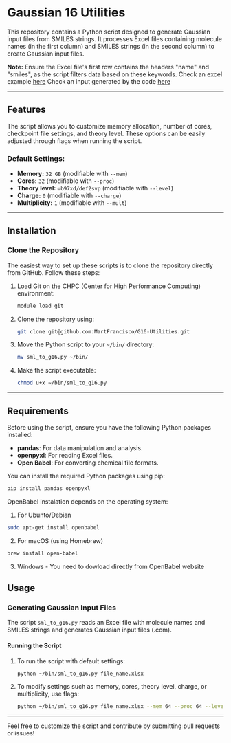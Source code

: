 # Gaussian 16 Utilities

This repository contains a Python script designed to generate Gaussian input files from SMILES strings. It processes Excel files containing molecule names (in the first column) and SMILES strings (in the second column) to create Gaussian input files.

**Note:** Ensure the Excel file's first row contains the headers "name" and "smiles", as the script filters data based on these keywords.
Check an excel example [here](https://github.com/MartFrancisco/G16-Utilities/blob/main/molecules.xlsx)
Check an input generated by the code [here](https://github.com/MartFrancisco/G16-Utilities/blob/main/Bod.com)

---

## Features

The script allows you to customize memory allocation, number of cores, checkpoint file settings, and theory level. These options can be easily adjusted through flags when running the script.

### Default Settings:
- **Memory:** `32 GB` (modifiable with `--mem`)
- **Cores:** `32` (modifiable with `--proc`)
- **Theory level:** `ωb97xd/def2svp` (modifiable with `--level`)
- **Charge:** `0` (modifiable with `--charge`)
- **Multiplicity:** `1` (modifiable with `--mult`)

---

## Installation

### Clone the Repository

The easiest way to set up these scripts is to clone the repository directly from GitHub. Follow these steps:

1. Load Git on the CHPC (Center for High Performance Computing) environment:
    ```bash
    module load git
    ```

2. Clone the repository using:
    ```bash
    git clone git@github.com:MartFrancisco/G16-Utilities.git
    ```

3. Move the Python script to your `~/bin/` directory:
    ```bash
    mv sml_to_g16.py ~/bin/
    ```

4. Make the script executable:
    ```bash
    chmod u+x ~/bin/sml_to_g16.py
    ```

---

## Requirements

Before using the script, ensure you have the following Python packages installed:

- **pandas**: For data manipulation and analysis.
- **openpyxl**: For reading Excel files.
- **Open Babel**: For converting chemical file formats.

You can install the required Python packages using pip:

```bash
pip install pandas openpyxl
```

OpenBabel instalation depends on the operating system:

1) For Ubunto/Debian
```bash
sudo apt-get install openbabel
```
2) For macOS (using Homebrew)
```bash
brew install open-babel
```
3) Windows - You need to dowload directly from OpenBabel website

## Usage

### Generating Gaussian Input Files

The script `sml_to_g16.py` reads an Excel file with molecule names and SMILES strings and generates Gaussian input files (.com).

#### Running the Script

1. To run the script with default settings:
    ```bash
    python ~/bin/sml_to_g16.py file_name.xlsx
    ```

2. To modify settings such as memory, cores, theory level, charge, or multiplicity, use flags:
    ```bash
    python ~/bin/sml_to_g16.py file_name.xlsx --mem 64 --proc 64 --level "wb97xd/6-31+g(d,p)" --charge 1 --mult 2
    ```

---

Feel free to customize the script and contribute by submitting pull requests or issues!
